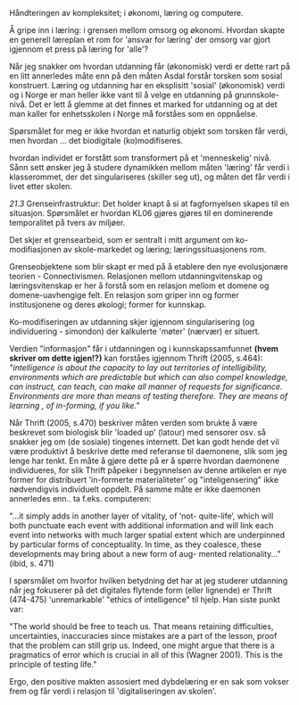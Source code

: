 
Håndteringen av kompleksitet; i økonomi, læring og computere. 

Å gripe inn i læring: i grensen mellom omsorg og økonomi. Hvordan skapte en generell læreplan et rom for 'ansvar for læring' der omsorg var gjort igjennom et press på læring for 'alle'?


 Når jeg snakker om hvordan utdanning får (økonomisk) verdi er dette rart på en litt annerledes måte enn på den måten Asdal forstår torsken som sosial konstruert. Læring og utdanning har en eksplisitt 'sosial' (økonomisk) verdi og i Norge er man heller ikke vant til å velge en utdanning på grunnskole-nivå. Det er lett å glemme at det finnes et marked for utdanning og at det man kaller for enhetsskolen i Norge må forståes som en oppnåelse. 

Spørsmålet for meg er ikke hvordan et naturlig objekt som torsken får verdi, men hvordan ... det biodigitale (ko)modifiseres.

 hvordan individet er forstått som transformert på et 'menneskelig' nivå. Sånn sett ønsker jeg å studere dynamikken mellom måten 'læring' får verdi i klasserommet, der det singulariseres (skiller seg ut), og måten det får verdi i livet etter skolen.




*21.3*
Grenseinfrastruktur: Det holder knapt å si at fagfornyelsen skapes til en situasjon. Spørsmålet er hvordan KL06 gjøres gjøres til en dominerende temporalitet på tvers av miljøer. 

Det skjer et grensearbeid, som er sentralt i mitt argument om ko-modifiasjonen av skole-markedet og læring; læringssituasjonens rom.

Grenseobjektene som blir skapt er med på å etablere den nye evolusjonære teorien - Connectivismen. Relasjonen mellom utdanningvitenskap og læringsvitenskap er her å forstå som en relasjon mellom et domene og domene-uavhengige felt. En relasjon som griper inn og former institusjonene og deres økologi; former for kunnskap. 

Ko-modifiseringen av utdanning skjer igjennom singularisering (og individuering - simondon) der kalkulerte 'møter' (nærvær) er situert.

Verdien "informasjon" får i utdanningen og i kunnskapssamfunnet **(hvem skriver om dette igjen!?)** kan forståes igjennom Thrift (2005, s.464):
*"intelligence is about the capacity to lay out territories of intelligibility, environments which are predictable but which can also compel knowledge, can instruct, can teach, can make all manner of requests for significance. Environments are more than means of testing therefore. They are means of learning , of in-forming, if you like."*

Når Thrift (2005, s.470) beskriver måten verden som brukte å være beskrevet som biologisk blir 'loaded up' (latour) med sensorer osv. så snakker jeg om (de sosiale) tingenes internett. Det kan godt hende det vil være produktivt å beskrive dette med referanse til daemonene, slik som jeg lenge har tenkt. En måte å gjøre dette på er å spørre hvordan daemonene individueres, for slik Thrift påpeker i begynnelsen av denne artikelen er nye former for distribuert 'in-formerte materialiteter' og "inteligensering" ikke nødvendigvis individuelt oppdelt. På samme måte er ikke daemonen annerledes enn.. ta f.eks. computeren: 

"...it simply adds in another layer of vitality, of ‘not-
quite-life’, which will both punctuate each event
with additional information and will link each
event into networks with much larger spatial
extent which are underpinned by particular forms
of conceptuality. In time, as they coalesce, these
developments may bring about a new form of aug-
mented relationality..." (ibid, s. 471)

I spørsmålet om hvorfor hvilken betydning det har at jeg studerer utdanning når jeg fokuserer på det digitales flytende form (eller lignende) er Thrift (474-475) 'unremarkable' "ethics of intelligence" til hjelp. Han siste punkt var:

"The world should be free to teach us. That means
retaining difficulties, uncertainties, inaccuracies
since mistakes are a part of the lesson, proof that
the problem can still grip us. Indeed, one might
argue that there is a pragmatics of error which is
crucial in all of this (Wagner 2001). This is the
principle of testing life."

Ergo, den positive makten assosiert med dybdelæring er en sak som vokser frem og får verdi i relasjon til 'digitaliseringen av skolen'.
